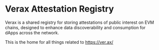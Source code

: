 # Verax Attestation Registry

Verax is a shared registry for storing attestations of public interest on EVM chains,
designed to enhance data discoverability and consumption for dApps across the network.

This is the home for all things related to https://ver.ax/
